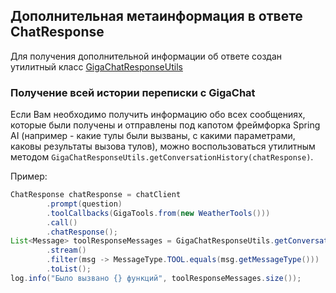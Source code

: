 ## Дополнительная метаинформация в ответе ChatResponse

Для получения дополнительной информации об ответе создан утилитный класс
[GigaChatResponseUtils](../spring-ai-gigachat/src/main/java/chat/giga/springai/support/GigaChatResponseUtils.java)

### Получение всей истории переписки с GigaChat

Если Вам необходимо получить информацию обо всех сообщениях,
которые были получены и отправлены под капотом фреймфорка Spring AI
(например - какие тулы были вызваны, с какими параметрами, каковы результаты вызова тулов),
можно воспользоваться утилитным методом `GigaChatResponseUtils.getConversationHistory(chatResponse)`.

Пример:
```java
ChatResponse chatResponse = chatClient
        .prompt(question)
        .toolCallbacks(GigaTools.from(new WeatherTools()))
        .call()
        .chatResponse();
List<Message> toolResponseMessages = GigaChatResponseUtils.getConversationHistory(chatResponse)
        .stream()
        .filter(msg -> MessageType.TOOL.equals(msg.getMessageType()))
        .toList();
log.info("Было вызвано {} функций", toolResponseMessages.size());
```

